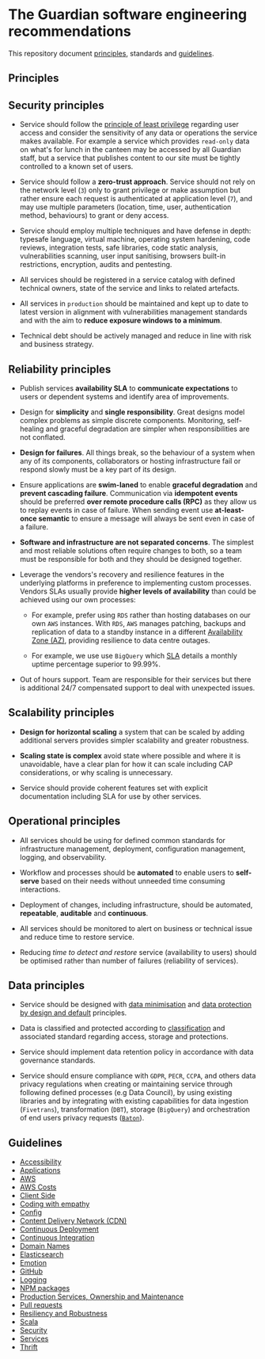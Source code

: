 # The Guardian software engineering recommendations

This repository document [principles](#principles), standards and [guidelines](#guidelines).

## Principles

## Security principles

- Service should follow the [principle of least privilege](https://en.wikipedia.org/wiki/Principle_of_least_privilege) regarding user access and consider the sensitivity of any data or operations the service makes available. For example a service which provides `read-only` data on what's for lunch in the canteen may be accessed by all Guardian staff, but a service that publishes content to our site must be tightly controlled to a known set of users.

- Service should follow a **zero-trust approach**. Service should not rely on the network level (`3`) only to grant privilege or make assumption but rather ensure each request is authenticated at application level (`7`), and may use multiple parameters (location, time, user, authentication method, behaviours) to grant or deny access. 

- Service should employ multiple techniques and have defense in depth: typesafe language, virtual machine, operating system hardening, code reviews, integration tests, safe libraries, code static analysis, vulnerabilities scanning, user input sanitising, browsers built-in restrictions, encryption, audits and pentesting.

- All services should be registered in a service catalog with defined technical owners, state of the service and links to related artefacts.

- All services in `production` should be maintained and kept up to date to latest version in alignment with vulnerabilities management standards and with the aim to **reduce exposure windows to a minimum**.

- Technical debt should be actively managed and reduce in line with risk and business strategy.

## Reliability principles

- Publish services **availability SLA** to **communicate expectations** to users or dependent systems and identify area of improvements.

- Design for **simplicity** and **single responsibility**. Great designs model complex problems as simple discrete components. Monitoring, self-healing and graceful degradation are simpler when responsibilities are not conflated.

- **Design for failures**. All things break, so the behaviour of a system when any of its components, collaborators or hosting infrastructure fail or respond slowly must be a key part of its design.

- Ensure applications are **swim-laned** to enable **graceful degradation** and **prevent cascading failure**. Communication via **idempotent events** should be preferred **over remote procedure calls (RPC)** as they allow us to replay events in case of failure. When sending event use **at-least-once semantic** to ensure a message will always be sent even in case of a failure.

- **Software and infrastructure are not separated concerns**. The simplest and most reliable solutions often require changes to both, so a team must be responsible for both and they should be designed together.

- Leverage the vendors's recovery and resilience features in the underlying platforms in preference to implementing custom processes. Vendors SLAs usually provide **higher levels of availability** than could be achieved using our own processes: 
    - For example, prefer using `RDS` rather than hosting databases on our own `AWS` instances. With `RDS`, `AWS` manages patching, backups and replication of data to a standby instance in a different [Availability Zone (AZ)](https://aws.amazon.com/about-aws/global-infrastructure/regions_az/), providing resilience to data centre outages.

    - For example, we use use `BigQuery` which [SLA](https://cloud.google.com/bigquery/sla) details a monthly uptime percentage superior to 99.99%. 

- Out of hours support. Team are responsible for their services but there is additional 24/7 compensated support to deal with unexpected issues.

## Scalability principles

- **Design for horizontal scaling** a system that can be scaled by adding additional servers provides simpler scalability and greater robustness.

- **Scaling state is complex** avoid state where possible and where it is unavoidable, have a clear plan for how it can scale including CAP considerations, or why scaling is unnecessary.

- Service should provide coherent features set with explicit documentation including SLA for use by other services.

## Operational principles

- All services should be using for defined common standards for infrastructure management, deployment, configuration management, logging, and observability.

- Workflow and processes should be **automated** to enable users to **self-serve** based on their needs without unneeded time consuming interactions.

- Deployment of changes, including infrastructure, should be automated, **repeatable**, **auditable** and **continuous**. 

- All services should be monitored to alert on business or technical issue and reduce time to restore service.

- Reducing *time to detect and restore* service (availability to users) should be optimised rather than number of failures (reliability of services). 

## Data principles

- Service should be designed with [data minimisation](https://ico.org.uk/for-organisations/guide-to-data-protection/guide-to-the-general-data-protection-regulation-gdpr/principles/data-minimisation/) and [data protection by design and default](https://ico.org.uk/for-organisations/guide-to-data-protection/guide-to-the-general-data-protection-regulation-gdpr/accountability-and-governance/data-protection-by-design-and-default) principles.


- Data is classified and protected according to [classification](https://docs.google.com/document/d/1wXsshs7GKzVdQhO57-QR6RZDFV2ZySPeHjqTvxfceZk/edit) and associated standard regarding access, storage and protections. 

- Service should implement data retention policy in accordance with data governance standards.

- Service should ensure compliance with `GDPR`, `PECR`, `CCPA`, and others data privacy regulations when creating or maintaining service through following defined processes (e.g Data Council), by using existing libraries and by integrating with existing capabilities for data ingestion (`Fivetrans`), transformation (`DBT`), storage (`BigQuery`) and orchestration of end users privacy requests ([`Baton`](https://github.com/guardian/baton)).   


## Guidelines

-   [Accessibility](accessibility.md)
-   [Applications](applications.md)
-   [AWS](AWS.md)
-   [AWS Costs](AWS-costs.md)
-   [Client Side](client-side.md)
-   [Coding with empathy](coding-with-empathy.md)
-   [Config](config.md)
-   [Content Delivery Network (CDN)](cdn.md)
-   [Continuous Deployment](continuous-deployment.md)
-   [Continuous Integration](continuous-integration.md)
-   [Domain Names](domain-names.md)
-   [Elasticsearch](elasticsearch.md)
-   [Emotion](emotion.md)
-   [GitHub](github.md)
-   [Logging](logging.md)
-   [NPM packages](npm-packages.md)
-   [Production Services, Ownership and Maintenance](ownership.md)
-   [Pull requests](pull-requests.md)
-   [Resiliency and Robustness](resiliency.md)
-   [Scala](scala.md)
-   [Security](security.md)
-   [Services](services.md)
-   [Thrift](thrift.md)
